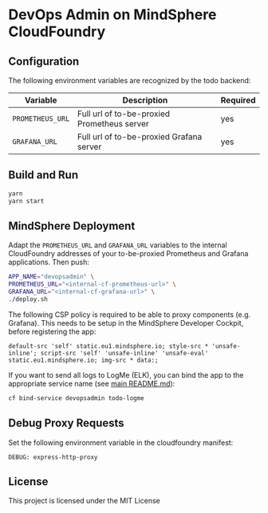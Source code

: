 # DevOps Admin on MindSphere CloudFoundry

## Configuration

The following environment variables are recognized by the todo backend:

| Variable     | Description | Required |
|--------------|-------------|----------|
| `PROMETHEUS_URL`   | Full url of to-be-proxied Prometheus server | yes | *empty* |
| `GRAFANA_URL` | Full url of to-be-proxied Grafana server | yes |

## Build and Run

```sh
yarn
yarn start
```

## MindSphere Deployment

Adapt the `PROMETHEUS_URL` and `GRAFANA_URL` variables to the internal
CloudFoundry addresses of your to-be-proxied Prometheus and Grafana
applications. Then push:

```sh
APP_NAME="devopsadmin" \
PROMETHEUS_URL="<internal-cf-prometheus-url>" \
GRAFANA_URL="<internal-cf-grafana-url>" \
./deploy.sh
```

The following CSP policy is required to be able to proxy components
(e.g. Grafana). This needs to be setup in the MindSphere Developer Cockpit,
before registering the app:

```
default-src 'self' static.eu1.mindsphere.io; style-src * 'unsafe-inline'; script-src 'self' 'unsafe-inline' 'unsafe-eval' static.eu1.mindsphere.io; img-src * data:;
```

If you want to send all logs to LogMe (ELK), you can bind the app to the
appropriate service name (see [main README.md](../../README.md)):

```sh
cf bind-service devopsadmin todo-logme
```

## Debug Proxy Requests

Set the following environment variable in the cloudfoundry manifest:

```
DEBUG: express-http-proxy
```

## License

This project is licensed under the MIT License
